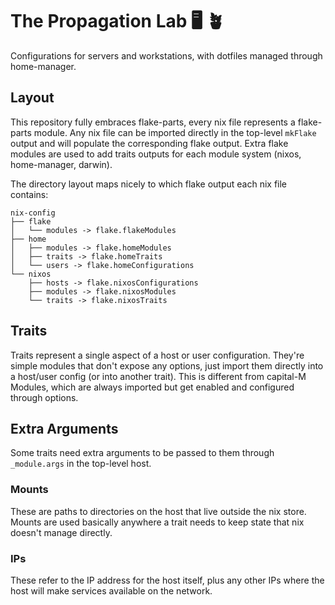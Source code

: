 # The Propagation Lab 🖥️ 🪴

Configurations for servers and workstations, with dotfiles managed through home-manager.

## Layout

This repository fully embraces flake-parts, every nix file represents a flake-parts module. Any nix file can be imported directly in the top-level `mkFlake` output and will populate the corresponding flake output.
Extra flake modules are used to add traits outputs for each module system (nixos, home-manager, darwin).

The directory layout maps nicely to which flake output each nix file contains:

```
nix-config
├── flake
│   └── modules -> flake.flakeModules
├── home
│   ├── modules -> flake.homeModules
│   ├── traits -> flake.homeTraits
│   └── users -> flake.homeConfigurations
└── nixos
    ├── hosts -> flake.nixosConfigurations
    ├── modules -> flake.nixosModules
    └── traits -> flake.nixosTraits
```

## Traits

Traits represent a single aspect of a host or user configuration. They're simple modules that don't expose any options, just import them directly into a host/user config (or into another trait). This is different from capital-M Modules, which are always imported but get enabled and configured through options.

## Extra Arguments

Some traits need extra arguments to be passed to them through `_module.args` in the top-level host.

### Mounts

These are paths to directories on the host that live outside the nix store. Mounts are used basically anywhere a trait needs to keep state that nix doesn't manage directly.

### IPs

These refer to the IP address for the host itself, plus any other IPs where the host will make services available on the network.
